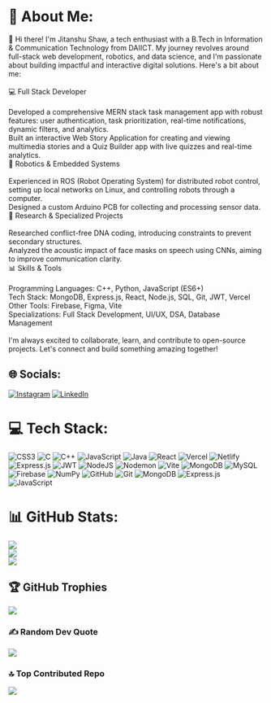 # 💫 About Me:
👋 Hi there! I'm Jitanshu Shaw, a tech enthusiast with a B.Tech in Information & Communication Technology from DAIICT. My journey revolves around full-stack web development, robotics, and data science, and I'm passionate about building impactful and interactive digital solutions. Here's a bit about me:<br><br>💻 Full Stack Developer<br><br>Developed a comprehensive MERN stack task management app with robust features: user authentication, task prioritization, real-time notifications, dynamic filters, and analytics.<br>Built an interactive Web Story Application for creating and viewing multimedia stories and a Quiz Builder app with live quizzes and real-time analytics.<br>🤖 Robotics & Embedded Systems<br><br>Experienced in ROS (Robot Operating System) for distributed robot control, setting up local networks on Linux, and controlling robots through a computer.<br>Designed a custom Arduino PCB for collecting and processing sensor data.<br>🔬 Research & Specialized Projects<br><br>Researched conflict-free DNA coding, introducing constraints to prevent secondary structures.<br>Analyzed the acoustic impact of face masks on speech using CNNs, aiming to improve communication clarity.<br>📊 Skills & Tools<br><br>Programming Languages: C++, Python, JavaScript (ES6+)<br>Tech Stack: MongoDB, Express.js, React, Node.js, SQL, Git, JWT, Vercel<br>Other Tools: Firebase, Figma, Vite<br>Specializations: Full Stack Development, UI/UX, DSA, Database Management<br><br>I'm always excited to collaborate, learn, and contribute to open-source projects. Let's connect and build something amazing together!


## 🌐 Socials:
[![Instagram](https://img.shields.io/badge/Instagram-%23E4405F.svg?logo=Instagram&logoColor=white)](https://instagram.com/https://www.instagram.com/shawjitanshu/) [![LinkedIn](https://img.shields.io/badge/LinkedIn-%230077B5.svg?logo=linkedin&logoColor=white)](https://linkedin.com/in/https://www.linkedin.com/in/jitanshu-shaw-081b27261/) 

# 💻 Tech Stack:
![CSS3](https://img.shields.io/badge/css3-%231572B6.svg?style=for-the-badge&logo=css3&logoColor=white) ![C](https://img.shields.io/badge/c-%2300599C.svg?style=for-the-badge&logo=c&logoColor=white) ![C++](https://img.shields.io/badge/c++-%2300599C.svg?style=for-the-badge&logo=c%2B%2B&logoColor=white) ![JavaScript](https://img.shields.io/badge/javascript-%23323330.svg?style=for-the-badge&logo=javascript&logoColor=%23F7DF1E) ![Java](https://img.shields.io/badge/java-%23ED8B00.svg?style=for-the-badge&logo=openjdk&logoColor=white) ![React](https://img.shields.io/badge/react-%2320232a.svg?style=for-the-badge&logo=react&logoColor=%2361DAFB) ![Vercel](https://img.shields.io/badge/vercel-%23000000.svg?style=for-the-badge&logo=vercel&logoColor=white) ![Netlify](https://img.shields.io/badge/netlify-%23000000.svg?style=for-the-badge&logo=netlify&logoColor=#00C7B7) ![Express.js](https://img.shields.io/badge/express.js-%23404d59.svg?style=for-the-badge&logo=express&logoColor=%2361DAFB) ![JWT](https://img.shields.io/badge/JWT-black?style=for-the-badge&logo=JSON%20web%20tokens) ![NodeJS](https://img.shields.io/badge/node.js-6DA55F?style=for-the-badge&logo=node.js&logoColor=white) ![Nodemon](https://img.shields.io/badge/NODEMON-%23323330.svg?style=for-the-badge&logo=nodemon&logoColor=%BBDEAD) ![Vite](https://img.shields.io/badge/vite-%23646CFF.svg?style=for-the-badge&logo=vite&logoColor=white) ![MongoDB](https://img.shields.io/badge/MongoDB-%234ea94b.svg?style=for-the-badge&logo=mongodb&logoColor=white) ![MySQL](https://img.shields.io/badge/mysql-4479A1.svg?style=for-the-badge&logo=mysql&logoColor=white) ![Firebase](https://img.shields.io/badge/firebase-a08021?style=for-the-badge&logo=firebase&logoColor=ffcd34) ![NumPy](https://img.shields.io/badge/numpy-%23013243.svg?style=for-the-badge&logo=numpy&logoColor=white) ![GitHub](https://img.shields.io/badge/github-%23121011.svg?style=for-the-badge&logo=github&logoColor=white) ![Git](https://img.shields.io/badge/git-%23F05033.svg?style=for-the-badge&logo=git&logoColor=white) ![MongoDB](https://img.shields.io/badge/MongoDB-%234ea94b.svg?style=for-the-badge&logo=mongodb&logoColor=white) ![Express.js](https://img.shields.io/badge/express.js-%23404d59.svg?style=for-the-badge&logo=express&logoColor=%2361DAFB) ![JavaScript](https://img.shields.io/badge/javascript-%23323330.svg?style=for-the-badge&logo=javascript&logoColor=%23F7DF1E)
# 📊 GitHub Stats:
![](https://github-readme-stats.vercel.app/api?username=Jitanshu08&theme=dark&hide_border=false&include_all_commits=true&count_private=true)<br/>
![](https://github-readme-streak-stats.herokuapp.com/?user=Jitanshu08&theme=dark&hide_border=false)<br/>
![](https://github-readme-stats.vercel.app/api/top-langs/?username=Jitanshu08&theme=dark&hide_border=false&include_all_commits=true&count_private=true&layout=compact)

## 🏆 GitHub Trophies
![](https://github-profile-trophy.vercel.app/?username=Jitanshu08&theme=radical&no-frame=false&no-bg=true&margin-w=4)

### ✍️ Random Dev Quote
![](https://quotes-github-readme.vercel.app/api?type=horizontal&theme=radical)

### 🔝 Top Contributed Repo
![](https://github-contributor-stats.vercel.app/api?username=Jitanshu08&limit=5&theme=dark&combine_all_yearly_contributions=true)

<!-- Proudly created with GPRM ( https://gprm.itsvg.in ) -->
